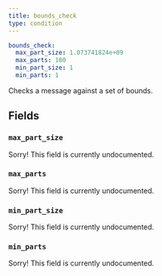```yaml
---
title: bounds_check
type: condition
---
```


```yaml
bounds_check:
  max_part_size: 1.073741824e+09
  max_parts: 100
  min_part_size: 1
  min_parts: 1
```

Checks a message against a set of bounds.

## Fields

### `max_part_size`

Sorry! This field is currently undocumented.

### `max_parts`

Sorry! This field is currently undocumented.

### `min_part_size`

Sorry! This field is currently undocumented.

### `min_parts`

Sorry! This field is currently undocumented.

